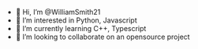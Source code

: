 - 👋 Hi, I’m @WilliamSmith21
- 👀 I’m interested in Python, Javascript
- 🌱 I’m currently learning C++, Typescript
- 💞️ I’m looking to collaborate on an opensource project

<!---
WilliamSmith21/WilliamSmith21 is a ✨ special ✨ repository because its `README.md` (this file) appears on your GitHub profile.
You can click the Preview link to take a look at your changes.
--->
